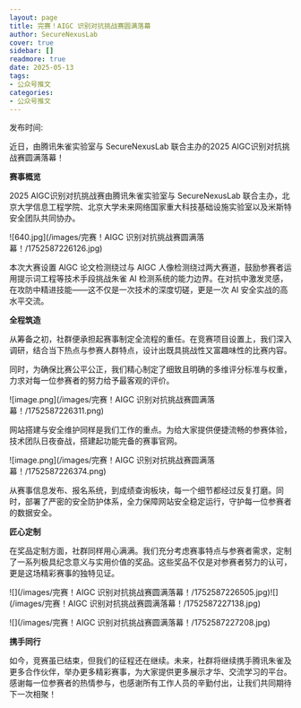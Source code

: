 ```yaml
---
layout: page
title: 完赛！AIGC 识别对抗挑战赛圆满落幕
author: SecureNexusLab
cover: true
sidebar: []
readmore: true
date: 2025-05-13
tags: 
- 公众号推文
categories:
- 公众号推文
---
```


发布时间: 

近日，由腾讯朱雀实验室与 SecureNexusLab 联合主办的2025 AIGC识别对抗挑战赛圆满落幕！

**赛事概览**  

  

2025 AIGC识别对抗挑战赛由腾讯朱雀实验室与 SecureNexusLab
联合主办，北京大学信息工程学院、北京大学未来网络国家重大科技基础设施实验室以及米斯特安全团队共同协办。

![640.jpg](/images/完赛！AIGC 识别对抗挑战赛圆满落幕！/1752587226126.jpg)

本次大赛设置 AIGC 论文检测绕过与 AIGC 人像检测绕过两大赛道，鼓励参赛者运用提示词工程等技术手段挑战朱雀 AI
检测系统的能力边界。在对抗中激发灵感，在攻防中精进技能——这不仅是一次技术的深度切磋，更是一次 AI 安全实战的高水平交流。  

**全程筑造**  

  

从筹备之初，社群便承担起赛事制定全流程的重任。在竞赛项目设置上，我们深入调研，结合当下热点与参赛人群特点，设计出既具挑战性又富趣味性的比赛内容。

同时，为确保比赛公平公正，我们精心制定了细致且明确的多维评分标准与权重，力求对每一位参赛者的努力给予最客观的评价。

![image.png](/images/完赛！AIGC 识别对抗挑战赛圆满落幕！/1752587226311.png)

网站搭建与安全维护同样是我们工作的重点。为给大家提供便捷流畅的参赛体验，技术团队日夜奋战，搭建起功能完备的赛事官网。

![image.png](/images/完赛！AIGC 识别对抗挑战赛圆满落幕！/1752587226374.png)

从赛事信息发布、报名系统，到成绩查询板块，每一个细节都经过反复打磨。同时，部署了严密的安全防护体系，全力保障网站安全稳定运行，守护每一位参赛者的数据安全。

  

  

**匠心定制**  

  

  

  

在奖品定制方面，社群同样用心满满。我们充分考虑赛事特点与参赛者需求，定制了一系列极具纪念意义与实用价值的奖品。这些奖品不仅是对参赛者努力的认可，更是这场精彩赛事的独特见证。

  

![](/images/完赛！AIGC 识别对抗挑战赛圆满落幕！/1752587226505.jpg)![](/images/完赛！AIGC
识别对抗挑战赛圆满落幕！/1752587227138.jpg)

  

![](/images/完赛！AIGC 识别对抗挑战赛圆满落幕！/1752587227208.jpg)  

  

**携手同行**  

  

如今，竞赛虽已结束，但我们的征程还在继续。未来，社群将继续携手腾讯朱雀及更多合作伙伴，举办更多精彩赛事，为大家提供更多展示才华、交流学习的平台。感谢每一位参赛者的热情参与，也感谢所有工作人员的辛勤付出，让我们共同期待下一次相聚！

  

